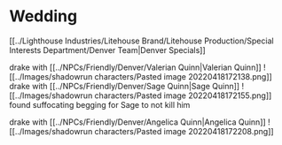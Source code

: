 # Wedding
[[../Lighthouse Industries/Litehouse Brand/Litehouse Production/Special Interests Department/Denver Team|Denver Specials]]

drake with [[../NPCs/Friendly/Denver/Valerian Quinn|Valerian Quinn]]
![[../Images/shadowrun characters/Pasted image 20220418172138.png]]
drake with [[../NPCs/Friendly/Denver/Sage Quinn|Sage Quinn]]
![[../Images/shadowrun characters/Pasted image 20220418172155.png]]
found suffocating begging for Sage to not kill him

drake with [[../NPCs/Friendly/Denver/Angelica Quinn|Angelica Quinn]]
![[../Images/shadowrun characters/Pasted image 20220418172208.png]]
